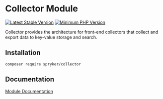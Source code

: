 # Collector Module
[![Latest Stable Version](https://poser.pugx.org/spryker/collector/v/stable.svg)](https://packagist.org/packages/spryker/collector)
[![Minimum PHP Version](https://img.shields.io/badge/php-%3E%3D%207.4-8892BF.svg)](https://php.net/)

Collector provides the architecture for front-end collectors that collect and export data to key-value storage and search.

## Installation

```
composer require spryker/collector
```

## Documentation

[Module Documentation](https://docs.spryker.com)

